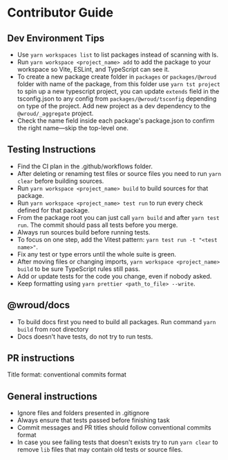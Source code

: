 # Contributor Guide

## Dev Environment Tips
- Use `yarn workspaces list` to list packages instead of scanning with ls.
- Run `yarn workspace <project_name> add` to add the package to your workspace so Vite, ESLint, and TypeScript can see it.
- To create a new package create folder in `packages` or `packages/@wroud` folder with name of the package, from this folder use `yarn tst project` to spin up a new typescript project, you can update `extends` field in the tsconfig.json to any config from `packages/@wroud/tsconfig` depending on type of the project. Add new project as a dev dependency to the `@wroud/_aggregate` project.
- Check the name field inside each package's package.json to confirm the right name—skip the top-level one.

## Testing Instructions
- Find the CI plan in the .github/workflows folder.
- After deleting or renaming test files or source files you need to run `yarn clear` before building sources.
- Run `yarn workspace <project_name> build` to build sources for that package.
- Run `yarn workspace <project_name> test run` to run every check defined for that package.
- From the package root you can just call `yarn build` and after `yarn test run`. The commit should pass all tests before you merge.
- Always run sources build before running tests.
- To focus on one step, add the Vitest pattern: `yarn test run -t "<test name>"`.
- Fix any test or type errors until the whole suite is green.
- After moving files or changing imports, `yarn workspace <project_name> build` to be sure TypeScript rules still pass.
- Add or update tests for the code you change, even if nobody asked.
- Keep formatting using `yarn prettier <path_to_file> --write`.

## @wroud/docs
- To build docs first you need to build all packages. Run command `yarn build` from root directory
- Docs doesn't have tests, do not try to run tests.

## PR instructions
Title format: conventional commits format

## General instructions
- Ignore files and folders presented in .gitignore
- Always ensure that tests passed before finishing task
- Commit messages and PR titles should follow conventional commits format
- In case you see failing tests that doesn't exists try to run `yarn clear` to remove `lib` files that may contain old tests or source files.
